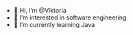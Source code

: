 - 👋 Hi, I’m @Viktoria
- 👀 I’m interested in software engineering 
- 🌱 I’m currently learning Java 

<!---
ViktoriaLevon/ViktoriaLevon is a ✨ special ✨ repository because its `README.md` (this file) appears on your GitHub profile.
You canclick the Preview link to take a look at your changes.
--->
